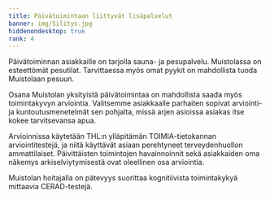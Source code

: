 ```yaml
---
title: Päivätoimintaan liittyvät lisäpalvelut
banner: img/Silitys.jpg
hiddenondesktop: true
rank: 4
---
```

Päivätoiminnan asiakkaille on tarjolla sauna- ja pesupalvelu. Muistolassa on esteettömät pesutilat. Tarvittaessa myös omat pyykit on mahdollista tuoda Muistolaan pesuun. 

Osana Muistolan yksityistä päivätoimintaa on mahdollista saada myös toimintakyvyn arviointia. Valitsemme asiakkaalle parhaiten sopivat arviointi- ja kuntoutusmenetelmät sen pohjalta, missä arjen asioissa asiakas itse kokee tarvitsevansa apua.

Arvioinnissa käytetään THL:n ylläpitämän TOIMIA-tietokannan arviointitestejä, ja niitä käyttävät asiaan perehtyneet terveydenhuollon ammattilaiset. Päivittäisten toimintojen havainnoinnit sekä asiakkaiden oma näkemys arkiselviytymisestä ovat oleellinen osa arviointia.

Muistolan hoitajalla on pätevyys suorittaa kognitiivista toimintakykyä mittaavia CERAD-testejä.
